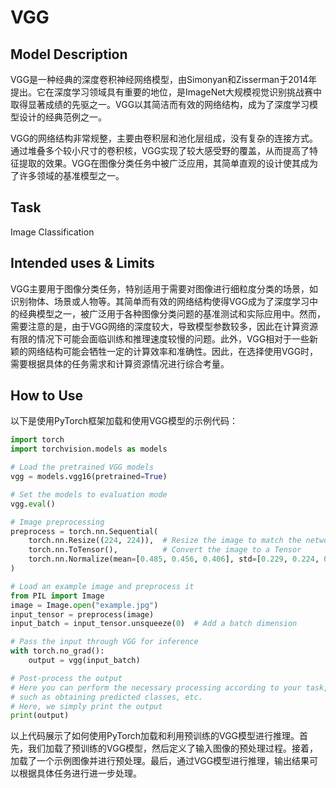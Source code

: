 # VGG

## Model Description

VGG是一种经典的深度卷积神经网络模型，由Simonyan和Zisserman于2014年提出。它在深度学习领域具有重要的地位，是ImageNet大规模视觉识别挑战赛中取得显著成绩的先驱之一。VGG以其简洁而有效的网络结构，成为了深度学习模型设计的经典范例之一。

VGG的网络结构非常规整，主要由卷积层和池化层组成，没有复杂的连接方式。通过堆叠多个较小尺寸的卷积核，VGG实现了较大感受野的覆盖，从而提高了特征提取的效果。VGG在图像分类任务中被广泛应用，其简单直观的设计使其成为了许多领域的基准模型之一。

## Task

Image Classification

## Intended uses & Limits

VGG主要用于图像分类任务，特别适用于需要对图像进行细粒度分类的场景，如识别物体、场景或人物等。其简单而有效的网络结构使得VGG成为了深度学习中的经典模型之一，被广泛用于各种图像分类问题的基准测试和实际应用中。然而，需要注意的是，由于VGG网络的深度较大，导致模型参数较多，因此在计算资源有限的情况下可能会面临训练和推理速度较慢的问题。此外，VGG相对于一些新颖的网络结构可能会牺牲一定的计算效率和准确性。因此，在选择使用VGG时，需要根据具体的任务需求和计算资源情况进行综合考量。

## How to Use

以下是使用PyTorch框架加载和使用VGG模型的示例代码：

```python
import torch
import torchvision.models as models

# Load the pretrained VGG models
vgg = models.vgg16(pretrained=True)

# Set the models to evaluation mode
vgg.eval()

# Image preprocessing
preprocess = torch.nn.Sequential(
    torch.nn.Resize((224, 224)),  # Resize the image to match the network's input size
    torch.nn.ToTensor(),          # Convert the image to a Tensor
    torch.nn.Normalize(mean=[0.485, 0.456, 0.406], std=[0.229, 0.224, 0.225])  # Normalize the image
)

# Load an example image and preprocess it
from PIL import Image
image = Image.open("example.jpg")
input_tensor = preprocess(image)
input_batch = input_tensor.unsqueeze(0)  # Add a batch dimension

# Pass the input through VGG for inference
with torch.no_grad():
    output = vgg(input_batch)

# Post-process the output
# Here you can perform the necessary processing according to your task,
# such as obtaining predicted classes, etc.
# Here, we simply print the output
print(output)
```

以上代码展示了如何使用PyTorch加载和利用预训练的VGG模型进行推理。首先，我们加载了预训练的VGG模型，然后定义了输入图像的预处理过程。接着，加载了一个示例图像并进行预处理。最后，通过VGG模型进行推理，输出结果可以根据具体任务进行进一步处理。